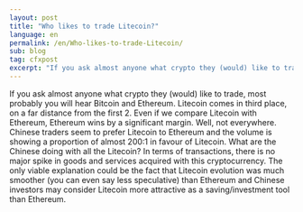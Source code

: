 ```yaml
---
layout: post
title: "Who likes to trade Litecoin?"
language: en
permalink: /en/Who-likes-to-trade-Litecoin/
sub: blog
tag: cfxpost
excerpt: "If you ask almost anyone what crypto they (would) like to trade, most probably you will hear Bitcoin and Ethereum. Litecoin comes in third place, on a far distance from the first 2 ..."
---
```

If you ask almost anyone what crypto they (would) like to trade, most probably you will hear Bitcoin and Ethereum. Litecoin comes in third place, on a far distance from the first 2. Even if we compare Litecoin with Ethereum, Ethereum wins by a significant margin. Well, not everywhere. Chinese traders seem to prefer Litecoin to Ethereum and the volume is showing a proportion of almost 200:1 in favour of Litecoin. What are the Chinese doing with all the Litecoin? In terms of transactions, there is no major spike in goods and services acquired with this cryptocurrency. The only viable explanation could be the fact that Litecoin evolution was much smoother (you can even say less speculative) than Ethereum and Chinese investors may consider Litecoin more attractive as a saving/investment tool than Ethereum.